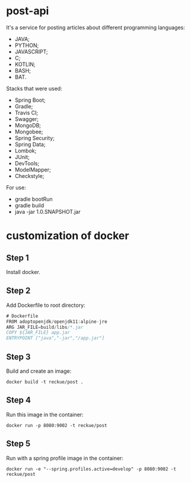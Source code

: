 # post-api

It's a service for posting articles about different programming languages:

- JAVA;
- PYTHON;
- JAVASCRIPT;
- C;
- KOTLIN;
- BASH;
- BAT. 

Stacks that were used:
- Spring Boot;
- Gradle;
- Travis CI;
- Swagger;
- MongoDB;
- Mongobee;
- Spring Security;
- Spring Data;
- Lombok;
- JUnit;
- DevTools;
- ModelMapper;
- Checkstyle;



For use:
- gradle bootRun
- gradle build
- java -jar 1.0.SNAPSHOT.jar





# customization of docker
## Step 1
Install docker.

## Step 2
Add Dockerfile to root directory:
```java
# Dockerfile
FROM adoptopenjdk/openjdk11:alpine-jre
ARG JAR_FILE=build/libs/*.jar
COPY ${JAR_FILE} app.jar
ENTRYPOINT ["java","-jar","/app.jar"]
```

## Step 3
Build and create an image:
```
docker build -t reckue/post .
```

## Step 4
Run this image in the container:
```
docker run -p 8080:9002 -t reckue/post
```

## Step 5
Run with a spring profile image in the container:
```
docker run -e "--spring.profiles.active=develop" -p 8080:9002 -t reckue/post
```
